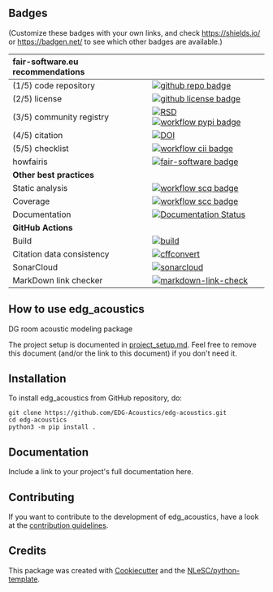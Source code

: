 ## Badges

(Customize these badges with your own links, and check https://shields.io/ or https://badgen.net/ to see which other badges are available.)

| fair-software.eu recommendations | |
| :-- | :--  |
| (1/5) code repository              | [![github repo badge](https://img.shields.io/badge/github-repo-000.svg?logo=github&labelColor=gray&color=blue)](https://github.com/EDG-Acoustics/edg-acoustics) |
| (2/5) license                      | [![github license badge](https://img.shields.io/github/license/EDG-Acoustics/edg-acoustics)](https://github.com/EDG-Acoustics/edg-acoustics) |
| (3/5) community registry           | [![RSD](https://img.shields.io/badge/rsd-edg_acoustics-00a3e3.svg)](https://www.research-software.nl/software/edg_acoustics) [![workflow pypi badge](https://img.shields.io/pypi/v/edg_acoustics.svg?colorB=blue)](https://pypi.python.org/project/edg_acoustics/) |
| (4/5) citation                     | [![DOI](https://zenodo.org/badge/DOI/<replace-with-created-DOI>.svg)](https://doi.org/<replace-with-created-DOI>) |
| (5/5) checklist                    | [![workflow cii badge](https://bestpractices.coreinfrastructure.org/projects/<replace-with-created-project-identifier>/badge)](https://bestpractices.coreinfrastructure.org/projects/<replace-with-created-project-identifier>) |
| howfairis                          | [![fair-software badge](https://img.shields.io/badge/fair--software.eu-%E2%97%8F%20%20%E2%97%8F%20%20%E2%97%8F%20%20%E2%97%8F%20%20%E2%97%8B-yellow)](https://fair-software.eu) |
| **Other best practices**           | &nbsp; |
| Static analysis                    | [![workflow scq badge](https://sonarcloud.io/api/project_badges/measure?project=EDG-Acoustics_edg-acoustics&metric=alert_status)](https://sonarcloud.io/dashboard?id=EDG-Acoustics_edg-acoustics) |
| Coverage                           | [![workflow scc badge](https://sonarcloud.io/api/project_badges/measure?project=EDG-Acoustics_edg-acoustics&metric=coverage)](https://sonarcloud.io/dashboard?id=EDG-Acoustics_edg-acoustics) |
| Documentation                      | [![Documentation Status](https://readthedocs.org/projects/edg-acoustics/badge/?version=latest)](https://edg-acoustics.readthedocs.io/en/latest/?badge=latest) |
| **GitHub Actions**                 | &nbsp; |
| Build                              | [![build](https://github.com/EDG-Acoustics/edg-acoustics/actions/workflows/build.yml/badge.svg)](https://github.com/EDG-Acoustics/edg-acoustics/actions/workflows/build.yml) |
| Citation data consistency               | [![cffconvert](https://github.com/EDG-Acoustics/edg-acoustics/actions/workflows/cffconvert.yml/badge.svg)](https://github.com/EDG-Acoustics/edg-acoustics/actions/workflows/cffconvert.yml) |
| SonarCloud                         | [![sonarcloud](https://github.com/EDG-Acoustics/edg-acoustics/actions/workflows/sonarcloud.yml/badge.svg)](https://github.com/EDG-Acoustics/edg-acoustics/actions/workflows/sonarcloud.yml) |
| MarkDown link checker              | [![markdown-link-check](https://github.com/EDG-Acoustics/edg-acoustics/actions/workflows/markdown-link-check.yml/badge.svg)](https://github.com/EDG-Acoustics/edg-acoustics/actions/workflows/markdown-link-check.yml) |

## How to use edg_acoustics

DG room acoustic modeling package

The project setup is documented in [project_setup.md](project_setup.md). Feel free to remove this document (and/or the link to this document) if you don't need it.

## Installation

To install edg_acoustics from GitHub repository, do:

```console
git clone https://github.com/EDG-Acoustics/edg-acoustics.git
cd edg-acoustics
python3 -m pip install .
```

## Documentation

Include a link to your project's full documentation here.

## Contributing

If you want to contribute to the development of edg_acoustics,
have a look at the [contribution guidelines](CONTRIBUTING.md).

## Credits

This package was created with [Cookiecutter](https://github.com/audreyr/cookiecutter) and the [NLeSC/python-template](https://github.com/NLeSC/python-template).

